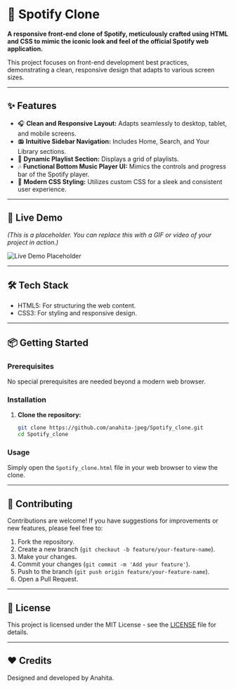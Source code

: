 # 🎵 Spotify Clone

**A responsive front-end clone of Spotify, meticulously crafted using HTML and CSS to mimic the iconic look and feel of the official Spotify web application.**

This project focuses on front-end development best practices, demonstrating a clean, responsive design that adapts to various screen sizes.

---

## ✨ Features

- 🎧 **Clean and Responsive Layout:** Adapts seamlessly to desktop, tablet, and mobile screens.
- 📻 **Intuitive Sidebar Navigation:** Includes Home, Search, and Your Library sections.
- 📂 **Dynamic Playlist Section:** Displays a grid of playlists.
- 🎶 **Functional Bottom Music Player UI:** Mimics the controls and progress bar of the Spotify player.
- 🎨 **Modern CSS Styling:** Utilizes custom CSS for a sleek and consistent user experience.

---

## 🚀 Live Demo

*(This is a placeholder. You can replace this with a GIF or video of your project in action.)*

![Live Demo Placeholder](https://i.imgur.com/gJ7eD9b.gif)

---

## 🛠 Tech Stack

- HTML5: For structuring the web content.
- CSS3: For styling and responsive design.

---

## 📦 Getting Started

### Prerequisites

No special prerequisites are needed beyond a modern web browser.

### Installation

1.  **Clone the repository:**
    ```bash
    git clone https://github.com/anahita-jpeg/Spotify_clone.git
    cd Spotify_clone
    ```

### Usage

Simply open the `Spotify_clone.html` file in your web browser to view the clone.

---

## 🤝 Contributing

Contributions are welcome! If you have suggestions for improvements or new features, please feel free to:

1.  Fork the repository.
2.  Create a new branch (`git checkout -b feature/your-feature-name`).
3.  Make your changes.
4.  Commit your changes (`git commit -m 'Add your feature'`).
5.  Push to the branch (`git push origin feature/your-feature-name`).
6.  Open a Pull Request.

---

## 📝 License

This project is licensed under the MIT License - see the [LICENSE](LICENSE) file for details.

---

## ❤️ Credits

Designed and developed by Anahita.

